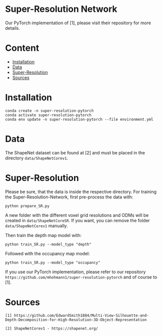 # Super-Resolution Network
Our PyTorch implementation of [1], please visit their repository for more details. 

# Content
- [Installation](#installation)
- [Data](#data)
- [Super-Resolution](#super-resolution)
- [Sources](#sources)

# Installation

```
conda create -n super-resolution-pytorch
conda activate super-resolution-pytorch
conda env update -n super-resolution-pytorch --file environment.yml
```

# Data

The ShapeNet dataset can be found at [2] and must be placed in the directory `data/ShapeNetCorev1`.

# Super-Resolution

Please be sure, that the data is inside the respective directory. For training the Super-Resolution-Network, first pre-process the data with:

```
python prepare_SR.py
```
A new folder with the different voxel grid resolutions and ODMs will be created in `data/ShapeNetCoreSR`. If you want, you can remove the folder `data/ShapeNetCorev1` manually. 

Then train the depth map model with:

```
python train_SR.py --model_type "depth"
```

Followed with the occupancy map model:

```
python train_SR.py --model_type "occupancy"
```

If you use our PyTorch implementation, please refer to our repository `https://github.com/mhohmann1/super-resolution-pytorch` and of course to [1].


# Sources

`[1] https://github.com/EdwardSmith1884/Multi-View-Silhouette-and-Depth-Decomposition-for-High-Resolution-3D-Object-Representation`

`[2] ShapeNetCorev1 - https://shapenet.org/`